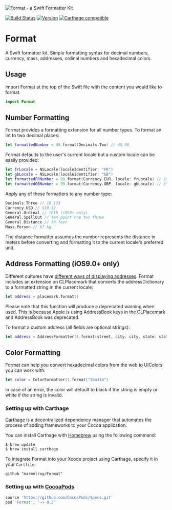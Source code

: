 ![Format - a Swift Formatter Kit](https://cloud.githubusercontent.com/assets/889949/11407879/e18e5834-93b5-11e5-9d53-31a25d0d97df.png)

[![Build Status](https://travis-ci.org/marmelroy/Format.svg?branch=master)](https://travis-ci.org/marmelroy/Format) [![Version](http://img.shields.io/cocoapods/v/Format.svg)](http://cocoapods.org/?q=Format)
[![Carthage compatible](https://img.shields.io/badge/Carthage-compatible-4BC51D.svg?style=flat)](https://github.com/Carthage/Carthage)

# Format
A Swift formatter kit. Simple formatting syntax for decimal numbers, currency, mass, addresses, ordinal numbers and hexadecimal colors.

## Usage

Import Format at the top of the Swift file with the content you would like to format.

```swift
import Format
```

## Number Formatting

Format provides a formatting extension for all number types. To format an Int to two decimal places:
```swift
let formattedNumber = 45.format(Decimals.Two) // 45.00
```

Format defaults to the user's current locale but a custom locale can be easily provided:
```swift
let frLocale = NSLocale(localeIdentifier: "FR")
let gbLocale = NSLocale(localeIdentifier: "GB")
let formattedFRNumber = 99.format(Currency.EUR, locale: frLocale) // 99,00 €
let formattedGBNumber = 99.format(Currency.GBP, locale: gbLocale) // £ 99.00
```

Apply any of these formatters to any number type:
```swift
Decimals.Three // 10.123
Currency.USD // $10.12
General.Ordinal // 10th (iOS9+ only)
General.SpellOut // ten point one two three
General.Distance // 30 feet
Mass.Person // 67 kg
```

The distance formatter assumes the number represents the distance in meters before converting and formatting it to the current locale's preferred unit.

## Address Formatting (iOS9.0+ only)

Different cultures have [different ways of displaying addresses](https://en.wikipedia.org/wiki/Address_(geography)#Address_format). Format includes an extension on CLPlacemark that converts the addressDictionary to a formatted string in the current locale:

```swift
let address = placemark.format()
```
Please note that this function will produce a deprecated warning when used. This is because Apple is using AddressBook keys in the CLPlacemark and AddressBook was deprecated.

To format a custom address (all fields are optional strings):

```swift
let address = AddressFormatter().format(street, city: city, state: state, postalCode: postalCode, country: country, ISOCountryCode: ISOCountryCode)
```

## Color Formatting

Format can help you convert hexadecimal colors from the web to UIColors you can work with:

```swift
let color = ColorFormatter().format("2ba134")
```

In case of an error, the color will default to black if the string is empty or white if the string is invalid.

### Setting up with Carthage

[Carthage](https://github.com/Carthage/Carthage) is a decentralized dependency manager that automates the process of adding frameworks to your Cocoa application.

You can install Carthage with [Homebrew](http://brew.sh/) using the following command:

```bash
$ brew update
$ brew install carthage
```

To integrate Format into your Xcode project using Carthage, specify it in your `Cartfile`:

```ogdl
github "marmelroy/Format"
```

### Setting up with [CocoaPods](http://cocoapods.org/?q=PhoneNumberKit)
```ruby
source 'https://github.com/CocoaPods/Specs.git'
pod 'Format', '~> 0.3'
```
